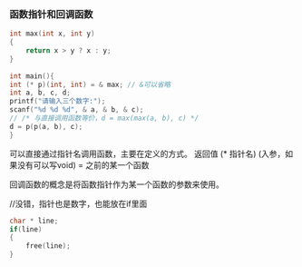 ### 函数指针和回调函数
```c
int max(int x, int y)
{
    return x > y ? x : y;
}
 
int main(){
int (* p)(int, int) = & max; // &可以省略
int a, b, c, d;
printf("请输入三个数字:");
scanf("%d %d %d", & a, & b, & c);
// /* 与直接调用函数等价，d = max(max(a, b), c) */
d = p(p(a, b), c); 
} 
```
可以直接通过指针名调用函数，主要在定义的方式。
返回值 (* 指针名) (入参，如果没有可以写void) = 之前的某一个函数

回调函数的概念是将函数指针作为某一个函数的参数来使用。

//没错，指针也是数字，也能放在if里面
```c
char * line;
if(line)
{
    free(line);
}
```